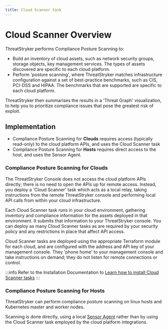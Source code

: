 ```yaml
---
title: Cloud Scanner task
---
```


# Cloud Scanner Overview

ThreatStryker performs Compliance Posture Scanning to:

* Build an inventory of cloud assets, such as network security groups, storage objects, key management services. The types of assets discovered are specific to each cloud platform.
* Perform 'posture scanning', where ThreatStryker matches infrastructure configuration against a set of best-practice benchmarks, such as CIS, PCI-DSS and HIPAA. The benchmarks that are supported are specific to each cloud platform.

ThreatStryker then summarises the results in a 'Threat Graph' visualization, to help you to prioritize compliance issues that pose the greatest risk of exploit.

## Implementation

 * Compliance Posture Scanning for **Clouds** requires access (typically read-only) to the cloud platform APIs, and uses the Cloud Scanner task
 * Compliance Posture Scanning for **Hosts** requires direct access to the host, and uses the Sensor Agent.

### Compliance Posture Scanning for Clouds

The ThreatStryker Console does not access the cloud platform APIs directly; there is no need to open the APIs up for remote access.  Instead, you deploy a 'Cloud Scanner' task which acts as a local relay, taking instructions from the remote ThreatStryker console and performing local API calls from within your cloud infrastructure.

Each Cloud Scanner task runs in your cloud environment, gathering inventory and compliance information for the assets deployed in that environment. It submits that information to your ThreatStryker console. You can deploy as many Cloud Scanner tasks as are required by your security policy and any restrictions in place that affect API access.

Cloud Scanner tasks are deployed using the appropriate Terraform module for each cloud, and are configured with the address and API key of your management console.  They 'phone home' to your management console and take instructions on demand; they do not listen for remote connections or control.

:::info
Refer to the Installation Documentation to [Learn how to install Cloud Scanner tasks](/docs/cloudscanner)
:::


### Compliance Posture Scanning for Hosts

ThreatStryker can perform compliance posture scanning on linux hosts and Kubernetes master and worker nodes.

Scanning is done directly, using a local [Sensor Agent](/docs/sensors) rather than by using the Cloud Scanner task employed by the cloud platform integrations.

